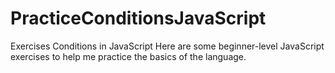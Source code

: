 # PracticeConditionsJavaScript
Exercises Conditions in JavaScript
Here are some beginner-level JavaScript exercises to help me practice the basics of the language.
